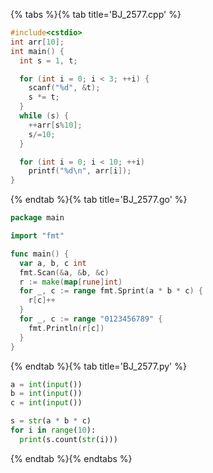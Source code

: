 {% tabs %}{% tab title='BJ_2577.cpp' %}

```cpp
#include<cstdio>
int arr[10];
int main() {
  int s = 1, t;

  for (int i = 0; i < 3; ++i) {
    scanf("%d", &t);
    s *= t;
  }
  while (s) {
    ++arr[s%10];
    s/=10;
  }

  for (int i = 0; i < 10; ++i)
    printf("%d\n", arr[i]);
}
```

{% endtab %}{% tab title='BJ_2577.go' %}

```go
package main

import "fmt"

func main() {
  var a, b, c int
  fmt.Scan(&a, &b, &c)
  r := make(map[rune]int)
  for _, c := range fmt.Sprint(a * b * c) {
    r[c]++
  }
  for _, c := range "0123456789" {
    fmt.Println(r[c])
  }
}
```

{% endtab %}{% tab title='BJ_2577.py' %}

```py
a = int(input())
b = int(input())
c = int(input())

s = str(a * b * c)
for i in range(10):
  print(s.count(str(i)))
```

{% endtab %}{% endtabs %}

